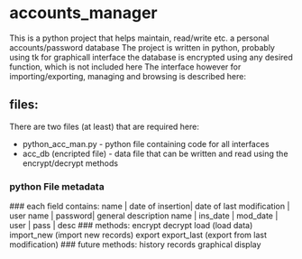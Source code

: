# accounts_manager
This is a python project that helps maintain, read/write etc. a personal accounts/password database
The project is written in python, probably using tk for graphicall interface
the database is encrypted using any desired function, which is not included here
The interface however for importing/exporting, managing and browsing is described here:

## files:
There are two files (at least) that are required here:
* python_acc_man.py       - python file containing code for all interfaces
* acc_db (encripted file) - data file that can be written and read using the encrypt/decrypt methods
### python File metadata
<last modified>
### each field contains:
name | date of insertion| date of last modification | user name | password| general description  
name | ins_date         | mod_date                  | user      | pass    | desc
### methods:
encrypt
decrypt
load        (load data)
import_new (import new records)
export
export_last (export from last modification)
### future methods:
history records
graphical display
